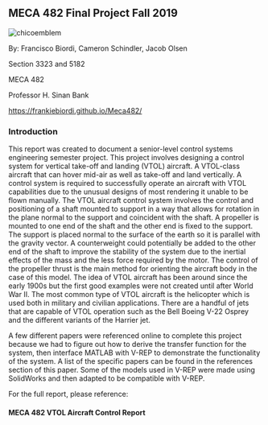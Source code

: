 ## MECA 482 Final Project Fall 2019


![chicoemblem](https://user-images.githubusercontent.com/59099338/71423980-4c6b0300-2642-11ea-8709-133acdd46edb.JPG)


By: Francisco Biordi, Cameron Schindler, Jacob Olsen 



Section 3323 and 5182



MECA 482



Professor H. Sinan Bank


https://frankiebiordi.github.io/Meca482/








### Introduction

This report was created to document a senior-level control systems engineering semester project. This project involves designing a control system for vertical take-off and landing (VTOL) aircraft. A VTOL-class aircraft that can hover mid-air as well as take-off and land vertically. A control system is required to successfully operate an aircraft with VTOL capabilities due to the unusual designs of most rendering it unable to be flown manually. The VTOL aircraft control system involves the control and positioning of a shaft mounted to support in a way that allows for rotation in the plane normal to the support and coincident with the shaft. A propeller is mounted to one end of the shaft and the other end is fixed to the support. The support is placed normal to the surface of the earth so it is parallel with the gravity vector. A counterweight could potentially be added to the other end of the shaft to improve the stability of the system due to the inertial effects of the mass and the less force required by the motor. The control of the propeller thrust is the main method for orienting the aircraft body in the case of this model. The idea of VTOL aircraft has been around since the early 1900s but the first good examples were not created until after World War II. The most common type of VTOL aircraft is the helicopter which is used both in military and civilian applications. There are a handful of jets that are capable of VTOL operation such as the Bell Boeing V-22 Osprey and the different variants of the Harrier jet.

A few different papers were referenced online to complete this project because we had to figure out how to derive the transfer function for the system, then interface MATLAB with V-REP to demonstrate the functionality of the system. A list of the specific papers can be found in the references section of this paper. Some of the models used in V-REP were made using SolidWorks and then adapted to be compatible with V-REP.

 
For the full report, please reference:
#### MECA 482 VTOL Aircraft Control Report

